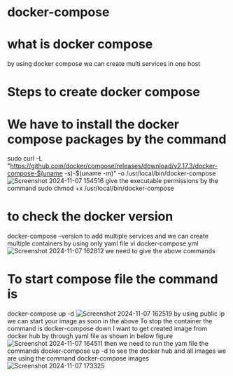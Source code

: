 # docker-compose
# what is docker compose
by using docker compose we can create multi services in one host
# Steps to create docker compose
# We have to install the docker compose packages by the command
sudo curl -L "https://github.com/docker/compose/releases/download/v2.17.3/docker-compose-$(uname -s)-$(uname -m)" -o /usr/local/bin/docker-compose
![Screenshot 2024-11-07 154516](https://github.com/user-attachments/assets/7abff859-e01d-47fd-9d1d-ce4fb201fe42)
give the executable permissions by the command
sudo chmod +x /usr/local/bin/docker-compose
# to check the docker version
docker-compose –version
to add multiple services and we can create multiple containers by using only yaml file 
vi docker-compose.yml
![Screenshot 2024-11-07 162812](https://github.com/user-attachments/assets/4b38e863-5358-48bd-946b-8325bb7403f2)
we need to give the above commands
# To start compose file the command is
docker-compose up -d
![Screenshot 2024-11-07 162519](https://github.com/user-attachments/assets/fdff1057-9ebe-4c0a-82a4-54c088ea9799)
by using public ip we can start your image as soon in the above
To stop the container  the command is
docker-compose down
I want to get created image from docker hub by through yaml file as shown in below figure
![Screenshot 2024-11-07 164511](https://github.com/user-attachments/assets/65c0db6e-793b-41bc-b63c-8ab00a11f614)
then we need to run the yam file the commands
docker-compose up -d
to see the docker hub and all images we are using the command
docker-compose images
![Screenshot 2024-11-07 173325](https://github.com/user-attachments/assets/b3cf75b1-2d7e-47b7-b79e-5ea4478e0aff)






